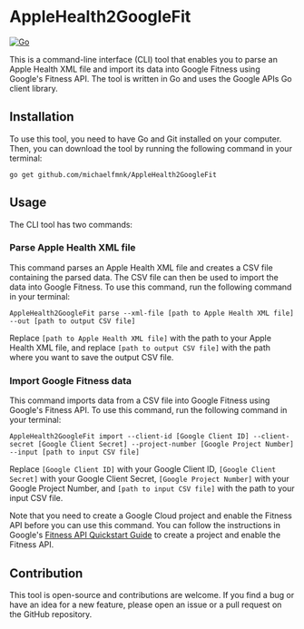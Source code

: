 # AppleHealth2GoogleFit
[![Go](https://github.com/michaelfmnk/AppleHealth2GoogleFit/actions/workflows/go.yml/badge.svg)](https://github.com/michaelfmnk/AppleHealth2GoogleFit/actions/workflows/go.yml)

This is a command-line interface (CLI) tool that enables you to parse an Apple Health XML file and import its data into Google Fitness using Google's Fitness API. The tool is written in Go and uses the Google APIs Go client library.

## Installation

To use this tool, you need to have Go and Git installed on your computer. Then, you can download the tool by running the following command in your terminal:

```
go get github.com/michaelfmnk/AppleHealth2GoogleFit
```

## Usage

The CLI tool has two commands:

### Parse Apple Health XML file

This command parses an Apple Health XML file and creates a CSV file containing the parsed data. The CSV file can then be used to import the data into Google Fitness. To use this command, run the following command in your terminal:

```
AppleHealth2GoogleFit parse --xml-file [path to Apple Health XML file] --out [path to output CSV file]
```

Replace `[path to Apple Health XML file]` with the path to your Apple Health XML file, and replace `[path to output CSV file]` with the path where you want to save the output CSV file.

### Import Google Fitness data

This command imports data from a CSV file into Google Fitness using Google's Fitness API. To use this command, run the following command in your terminal:

```
AppleHealth2GoogleFit import --client-id [Google Client ID] --client-secret [Google Client Secret] --project-number [Google Project Number] --input [path to input CSV file]
```

Replace `[Google Client ID]` with your Google Client ID, `[Google Client Secret]` with your Google Client Secret, `[Google Project Number]` with your Google Project Number, and `[path to input CSV file]` with the path to your input CSV file.

Note that you need to create a Google Cloud project and enable the Fitness API before you can use this command. You can follow the instructions in Google's [Fitness API Quickstart Guide](https://developers.google.com/fit/rest/v1/get-started) to create a project and enable the Fitness API.


## Contribution

This tool is open-source and contributions are welcome. If you find a bug or have an idea for a new feature, please open an issue or a pull request on the GitHub repository.